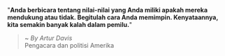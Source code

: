 "**Anda berbicara tentang nilai-nilai yang Anda miliki apakah mereka mendukung atau tidak. Begitulah cara Anda memimpin. Kenyataannya, kita semakin banyak kalah dalam pemilu.**"

> ~ _By Artur Davis_  
Pengacara dan politisi Amerika
